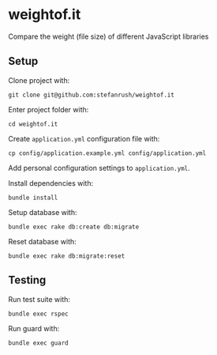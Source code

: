 weightof.it
===========

Compare the weight (file size) of different JavaScript libraries

Setup
-----

Clone project with:

    git clone git@github.com:stefanrush/weightof.it

Enter project folder with:

    cd weightof.it

Create `application.yml` configuration file with:

    cp config/application.example.yml config/application.yml

Add personal configuration settings to `application.yml`.

Install dependencies with:

    bundle install

Setup database with:

    bundle exec rake db:create db:migrate

Reset database with:

    bundle exec rake db:migrate:reset

Testing
-------

Run test suite with:

    bundle exec rspec

Run guard with:

    bundle exec guard
